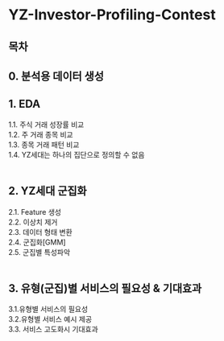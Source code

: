 # YZ-Investor-Profiling-Contest

## 목차

## 0. 분석용 데이터 생성
## 1. EDA
  1.1. 주식 거래 성장률 비교<br>
  1.2. 주 거래 종목 비교<br>
  1.3. 종목 거래 패턴 비교<br>
  1.4. YZ세대는 하나의 집단으로 정의할 수 없음<br><br>

## 2. YZ세대 군집화
  2.1. Feature 생성<br>
  2.2. 이상치 제거<br>
  2.3. 데이터 형태 변환<br>
  2.4. 군집화[GMM]<br>
  2.5. 군집별 특성파악<br><br>
  
## 3. 유형(군집)별 서비스의 필요성 & 기대효과
  3.1.유형별 서비스의 필요성<br>
  3.2.유형별 서비스 예시 제공<br>
  3.3. 서비스 고도화시 기대효과<br>

